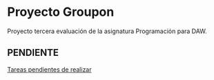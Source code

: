 # Proyecto Groupon

Proyecto tercera evaluación de la asignatura Programación para DAW.

## PENDIENTE

[Tareas pendientes de realizar](todo.md)